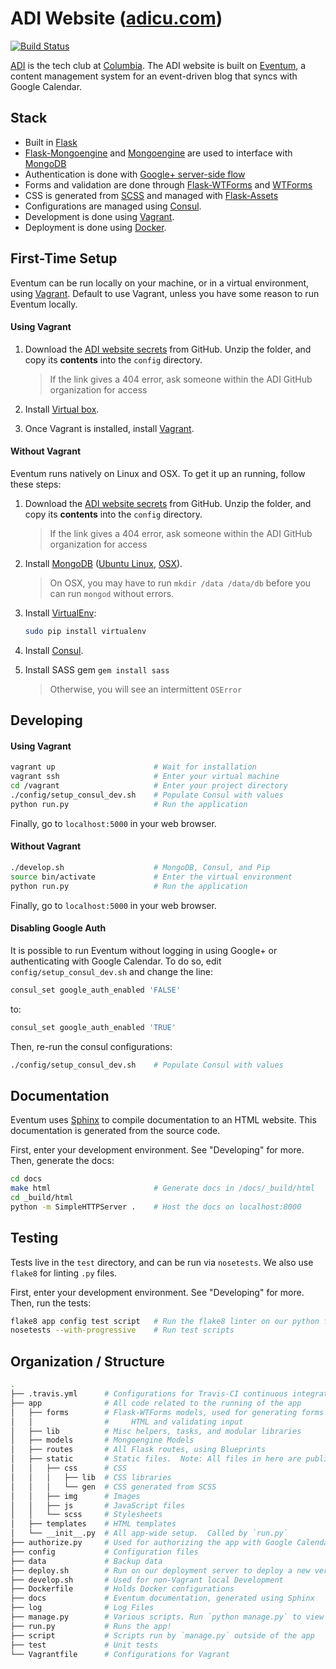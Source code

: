 # ADI Website ([adicu.com][adi])

[![Build Status](https://travis-ci.org/adicu/adi-website.svg)](https://travis-ci.org/adicu/adi-website)

[ADI][adi] is the tech club at [Columbia][columbia].  The ADI website is built on [Eventum][eventum], a content management system for an event-driven blog that syncs with Google Calendar.

## Stack
- Built in [Flask][flask]
- [Flask-Mongoengine][flask-mongoengine] and [Mongoengine][mongoengine] are used to interface with [MongoDB][mongodb]  
- Authentication is done with [Google+ server-side flow][google-plus-server-side-flow]
- Forms and validation are done through [Flask-WTForms][flask-wtforms] and [WTForms][wtforms]
- CSS is generated from [SCSS][scss] and managed with [Flask-Assets][flask-assets]
- Configurations are managed using [Consul][consul].
- Development is done using [Vagrant][vagrant].
- Deployment is done using [Docker][docker].

## First-Time Setup

Eventum can be run locally on your machine, or in a virtual environment, using [Vagrant][vagrant].  Default to use Vagrant, unless you have some reason to run Eventum locally.

#### Using Vagrant 

1.  Download the [ADI website secrets][adi-website-secrets] from GitHub. Unzip the folder, and copy its **contents** into the `config` directory. 
    
    > If the link gives a 404 error, ask someone within the ADI GitHub organization for access

2. Install [Virtual box](https://www.virtualbox.org/wiki/Downloads).

3. Once Vagrant is installed, install [Vagrant][vagrant-install].

#### Without Vagrant

Eventum runs natively on Linux and OSX.  To get it up an running, follow these steps:

1.  Download the [ADI website secrets][adi-website-secrets] from GitHub. Unzip the folder, and copy its **contents** into the `config` directory.  

    > If the link gives a 404 error, ask someone within the ADI GitHub organization for access
    
2.  Install [MongoDB][mongodb] ([Ubuntu Linux][mongodb-linux], [OSX][mongodb-osx]).

    > On OSX, you may have to run `mkdir /data /data/db` before you can run `mongod` without errors.

3.  Install [VirtualEnv][virtualenv]:
    ```bash
    sudo pip install virtualenv
    ```

4.  Install [Consul][consul-install].

5.  Install SASS gem `gem install sass`
    
    > Otherwise, you will see an intermittent `OSError` 

## Developing

#### Using Vagrant

```bash
vagrant up                      # Wait for installation
vagrant ssh                     # Enter your virtual machine
cd /vagrant                     # Enter your project directory
./config/setup_consul_dev.sh    # Populate Consul with values
python run.py                   # Run the application
```

Finally, go to `localhost:5000` in your web browser.

#### Without Vagrant

```bash
./develop.sh                    # MongoDB, Consul, and Pip
source bin/activate             # Enter the virtual environment
python run.py                   # Run the application
```

Finally, go to `localhost:5000` in your web browser.

#### Disabling Google Auth

It is possible to run Eventum without logging in using Google+ or authenticating with Google Calendar.  To do so, edit `config/setup_consul_dev.sh` and change the line:

```bash
consul_set google_auth_enabled 'FALSE'
```

to:

```bash
consul_set google_auth_enabled 'TRUE'
```

Then, re-run the consul configurations:

```bash
./config/setup_consul_dev.sh    # Populate Consul with values
```

## Documentation

Eventum uses [Sphinx](http://sphinx-doc.org/) to compile documentation to an HTML website.  This documentation is generated from the source code.

First, enter your development environment.  See "Developing" for more.  Then, generate the docs:

```bash
cd docs
make html                       # Generate docs in /docs/_build/html
cd _build/html
python -m SimpleHTTPServer .    # Host the docs on localhost:8000
```


## Testing

Tests live in the `test` directory, and can be run via `nosetests`.  We also use `flake8` for linting `.py` files.

First, enter your development environment.  See "Developing" for more.  Then, run the tests:

```bash
flake8 app config test script   # Run the flake8 linter on our python files
nosetests --with-progressive    # Run test scripts
```

## Organization / Structure

```bash
.
├── .travis.yml      # Configurations for Travis-CI continuous integration
├── app              # All code related to the running of the app
│   ├── forms        # Flask-WTForms models, used for generating forms in 
│   │                #     HTML and validating input
│   ├── lib          # Misc helpers, tasks, and modular libraries
│   ├── models       # Mongoengine Models
│   ├── routes       # All Flask routes, using Blueprints
│   ├── static       # Static files.  Note: All files in here are public
│   │   ├── css      # CSS
│   │   │   ├── lib  # CSS libraries
│   │   │   └── gen  # CSS generated from SCSS
│   │   ├── img      # Images
│   │   ├── js       # JavaScript files
│   │   └── scss     # Stylesheets
│   ├── templates    # HTML templates
│   └── __init__.py  # All app-wide setup.  Called by `run.py`
├── authorize.py     # Used for authorizing the app with Google Calendar
├── config           # Configuration files
├── data             # Backup data
├── deploy.sh        # Run on our deployment server to deploy a new version
├── develop.sh       # Used for non-Vagrant local Development
├── Dockerfile       # Holds Docker configurations
├── docs             # Eventum documentation, generated using Sphinx
├── log              # Log Files
├── manage.py        # Various scripts. Run `python manage.py` to view usage
├── run.py           # Runs the app!
├── script           # Scripts run by `manage.py` outside of the app
├── test             # Unit tests
└── Vagrantfile      # Configurations for Vagrant
```

[adi]: https://adicu.com
[adi-website-secrets]: https://github.com/adicu/secrets/raw/master/adi-website/config.zip
[columbia]: http://www.columbia.edu
[consul]: https://www.consul.io
[consul-install]: https://www.consul.io/intro/getting-started/install.html
[docker]: http://www.docker.com/
[eventum]: https://github.com/danrschlosser/eventum
[flask]: http://flask.pocoo.org/
[flask-assets]: http://flask-assets.readthedocs.org/en/latest/
[flask-mongoengine]: http://flask-mongoengine.readthedocs.org/en/latest/
[flask-wtforms]: https://flask-wtf.readthedocs.org/en/latest/
[google-developer-console]: https://console.developers.google.com/project/apps~adicu-com/apiui/credential
[google-plus-server-side-flow]: https://developers.google.com/+/web/signin/server-side-flow
[mongodb]: https://www.mongodb.org/
[mongodb-linux]: http://docs.mongodb.org/manual/tutorial/install-mongodb-on-ubuntu/
[mongodb-osx]: http://docs.mongodb.org/manual/tutorial/install-mongodb-on-os-x/#install-mongodb-with-homebrew
[mongoengine]: http://docs.mongoengine.org/
[scss]: http://sass-lang.com/
[virtualenv]: http://virtualenv.readthedocs.org/en/latest/
[wtforms]: http://wtforms.readthedocs.org/en/latest/
[vagrant]: https://www.vagrantup.com
[vagrant-install]: https://www.vagrantup.com/downloads.html